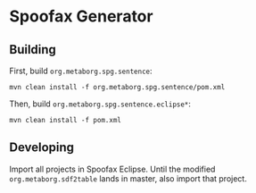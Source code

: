 # Spoofax Generator

## Building

First, build `org.metaborg.spg.sentence`:

```
mvn clean install -f org.metaborg.spg.sentence/pom.xml
```

Then, build `org.metaborg.spg.sentence.eclipse*`:

```
mvn clean install -f pom.xml
```

## Developing

Import all projects in Spoofax Eclipse. Until the modified `org.metaborg.sdf2table` lands in master, also import that project.

